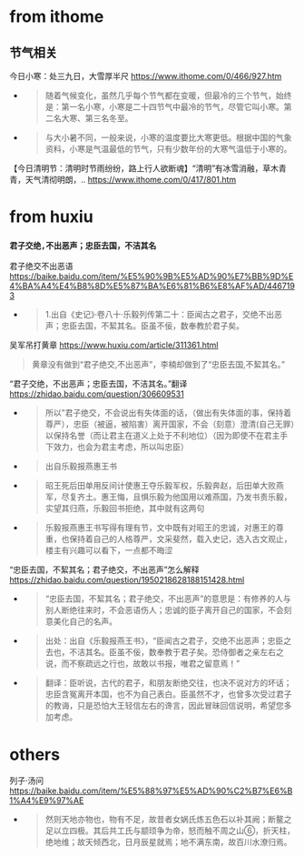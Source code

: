 
# from ithome

## 节气相关

今日小寒：处三九日，大雪厚半尺 https://www.ithome.com/0/466/927.htm
- > 随着气候变化，虽然几乎每个节气都在变暖，但最冷的三个节气，始终是：第一名小寒，小寒是二十四节气中最冷的节气，尽管它叫小寒。第二名大寒、第三名冬至。
- > 与大小暑不同，一般来说，小寒的温度要比大寒更低。根据中国的气象资料，小寒是气温最低的节气，只有少数年份的大寒气温低于小寒的。

【今日清明节：清明时节雨纷纷，路上行人欲断魂】“清明”有冰雪消融，草木青青，天气清彻明朗，.. https://www.ithome.com/0/417/801.htm

# from huxiu

### `君子交绝,不出恶声；忠臣去国，不洁其名`

君子绝交不出恶语 https://baike.baidu.com/item/%E5%90%9B%E5%AD%90%E7%BB%9D%E4%BA%A4%E4%B8%8D%E5%87%BA%E6%81%B6%E8%AF%AD/4467193
- > 1.出自《史记》·卷八十·乐毅列传第二十：臣闻古之君子，交绝不出恶声；忠臣去国，不絜其名。臣虽不佞，数奉教於君子矣。 

吴军吊打黄章 https://www.huxiu.com/article/311361.html
> 黄章没有做到“君子绝交,不出恶声”，李楠却做到了“忠臣去国,不絜其名。”

“君子交绝，不出恶声；忠臣去国，不洁其名。”翻译 https://zhidao.baidu.com/question/306609531
- > 所以”君子绝交，不会说出有失体面的话，（做出有失体面的事，保持着尊严），忠臣（被逼，被陷害）离开国家，不会（刻意）澄清(自己无罪）以保持名誉（而让君主在道义上处于不利地位）（因为即使不在君主手下效力，也会为君主考虑，所以叫忠臣）
- > 出自乐毅报燕惠王书
- > 昭王死后田单用反间计使惠王夺乐毅军权，乐毅奔赵，后田单大败燕军，尽复齐土。惠王悔，且惧乐毅为他国用以难燕国，乃发书责乐毅，实望其归燕，乐毅回书拒绝，其中就有这两句
- > 乐毅报燕惠王书写得有理有节，文中既有对昭王的忠诚，对惠王的尊重，也保持着自己的人格尊严，文采斐然，载入史记，选入古文观止，楼主有兴趣可以看下，一点都不晦涩

“忠臣去国，不絜其名；君子绝交，不出恶声”怎么解释 https://zhidao.baidu.com/question/1950218628188151428.html
- > “忠臣去国，不絜其名；君子绝交，不出恶声”的意思是：有修养的人与别人断绝往来时，不会恶语伤人；忠诚的臣子离开自己的国家，不会刻意美化自己的名声。
- > 出处：出自《乐毅报燕王书》，“臣闻古之君子，交绝不出恶声；忠臣之去也，不洁其名。臣虽不佞，数奉教于君子矣。恐侍御者之亲左右之说，而不察疏远之行也，故敢以书报，唯君之留意焉！”
- > 翻译：臣听说，古代的君子，和朋友断绝交往，也决不说对方的坏话；忠臣含冤离开本国，也不为自己表白。臣虽然不才，也曾多次受过君子的教诲，只是恐怕大王轻信左右的谗言，因此冒昧回信说明，希望您多加考虑。

# others

列子·汤问 https://baike.baidu.com/item/%E5%88%97%E5%AD%90%C2%B7%E6%B1%A4%E9%97%AE
- > 然则天地亦物也，物有不足，故昔者女娲氏炼五色石以补其阙；断鳌之足以立四极。其后共工氏与颛顼争为帝，怒而触不周之山⑥，折天柱，绝地维；故天倾西北，日月辰星就焉；地不满东南，故百川水潦归焉。
